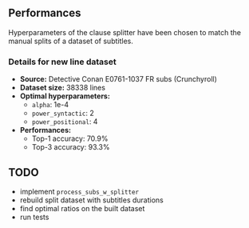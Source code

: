 ## Performances

Hyperparameters of the clause splitter have been chosen to match the manual splits of a dataset of subtitles.

### Details for new line dataset

- **Source:** Detective Conan E0761-1037 FR subs (Crunchyroll)
- **Dataset size:** 38338 lines
- **Optimal hyperparameters:**
  - `alpha`: 1e-4
  - `power_syntactic`: 2
  - `power_positional`: 4
- **Performances:**
  - Top-1 accuracy: 70.9%
  - Top-3 accuracy: 93.3%


## TODO

- implement `process_subs_w_splitter`
- rebuild split dataset with subtitles durations
- find optimal ratios on the built dataset
- run tests